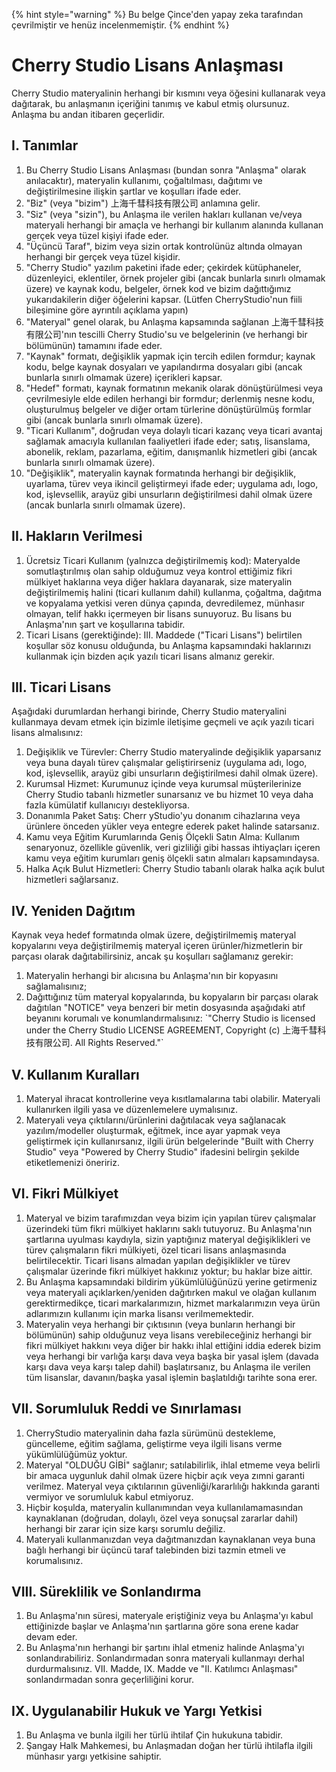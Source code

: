 
{% hint style="warning" %}
Bu belge Çince'den yapay zeka tarafından çevrilmiştir ve henüz incelenmemiştir.
{% endhint %}

# Cherry Studio Lisans Anlaşması

Cherry Studio materyalinin herhangi bir kısmını veya öğesini kullanarak veya dağıtarak, bu anlaşmanın içeriğini tanımış ve kabul etmiş olursunuz. Anlaşma bu andan itibaren geçerlidir.

## I. Tanımlar

1.  Bu Cherry Studio Lisans Anlaşması (bundan sonra "Anlaşma" olarak anılacaktır), materyalin kullanımı, çoğaltılması, dağıtımı ve değiştirilmesine ilişkin şartlar ve koşulları ifade eder.
2.  "Biz" (veya "bizim") 上海千彗科技有限公司 anlamına gelir.
3.  "Siz" (veya "sizin"), bu Anlaşma ile verilen hakları kullanan ve/veya materyali herhangi bir amaçla ve herhangi bir kullanım alanında kullanan gerçek veya tüzel kişiyi ifade eder.
4.  "Üçüncü Taraf", bizim veya sizin ortak kontrolünüz altında olmayan herhangi bir gerçek veya tüzel kişidir.
5.  "Cherry Studio" yazılım paketini ifade eder; çekirdek kütüphaneler, düzenleyici, eklentiler, örnek projeler gibi (ancak bunlarla sınırlı olmamak üzere) ve kaynak kodu, belgeler, örnek kod ve bizim dağıttığımız yukarıdakilerin diğer öğelerini kapsar. (Lütfen CherryStudio'nun fiili bileşimine göre ayrıntılı açıklama yapın)
6.  "Materyal" genel olarak, bu Anlaşma kapsamında sağlanan 上海千彗科技有限公司'nın tescilli Cherry Studio'su ve belgelerinin (ve herhangi bir bölümünün) tamamını ifade eder.
7.  "Kaynak" formatı, değişiklik yapmak için tercih edilen formdur; kaynak kodu, belge kaynak dosyaları ve yapılandırma dosyaları gibi (ancak bunlarla sınırlı olmamak üzere) içerikleri kapsar.
8.  "Hedef" formatı, kaynak formatının mekanik olarak dönüştürülmesi veya çevrilmesiyle elde edilen herhangi bir formdur; derlenmiş nesne kodu, oluşturulmuş belgeler ve diğer ortam türlerine dönüştürülmüş formlar gibi (ancak bunlarla sınırlı olmamak üzere).
9.  "Ticari Kullanım", doğrudan veya dolaylı ticari kazanç veya ticari avantaj sağlamak amacıyla kullanılan faaliyetleri ifade eder; satış, lisanslama, abonelik, reklam, pazarlama, eğitim, danışmanlık hizmetleri gibi (ancak bunlarla sınırlı olmamak üzere).
10. "Değişiklik", materyalin kaynak formatında herhangi bir değişiklik, uyarlama, türev veya ikincil geliştirmeyi ifade eder; uygulama adı, logo, kod, işlevsellik, arayüz gibi unsurların değiştirilmesi dahil olmak üzere (ancak bunlarla sınırlı olmamak üzere).

## II. Hakların Verilmesi

1. Ücretsiz Ticari Kullanım (yalnızca değiştirilmemiş kod): Materyalde somutlaştırılmış olan sahip olduğumuz veya kontrol ettiğimiz fikri mülkiyet haklarına veya diğer haklara dayanarak, size materyalin değiştirilmemiş halini (ticari kullanım dahil) kullanma, çoğaltma, dağıtma ve kopyalama yetkisi veren dünya çapında, devredilemez, münhasır olmayan, telif hakkı içermeyen bir lisans sunuyoruz. Bu lisans bu Anlaşma'nın şart ve koşullarına tabidir.
2. Ticari Lisans (gerektiğinde): III. Maddede ("Ticari Lisans") belirtilen koşullar söz konusu olduğunda, bu Anlaşma kapsamındaki haklarınızı kullanmak için bizden açık yazılı ticari lisans almanız gerekir.

## III. Ticari Lisans

Aşağıdaki durumlardan herhangi birinde, Cherry Studio materyalini kullanmaya devam etmek için bizimle iletişime geçmeli ve açık yazılı ticari lisans almalısınız:

1.  Değişiklik ve Türevler: Cherry Studio materyalinde değişiklik yaparsanız veya buna dayalı türev çalışmalar geliştirirseniz (uygulama adı, logo, kod, işlevsellik, arayüz gibi unsurların değiştirilmesi dahil olmak üzere).
2.  Kurumsal Hizmet: Kurumunuz içinde veya kurumsal müşterilerinize Cherry Studio tabanlı hizmetler sunarsanız ve bu hizmet 10 veya daha fazla kümülatif kullanıcıyı destekliyorsa.
3.  Donanımla Paket Satış: Cherr yStudio'yu donanım cihazlarına veya ürünlere önceden yükler veya entegre ederek paket halinde satarsanız.
4.  Kamu veya Eğitim Kurumlarında Geniş Ölçekli Satın Alma: Kullanım senaryonuz, özellikle güvenlik, veri gizliliği gibi hassas ihtiyaçları içeren kamu veya eğitim kurumları geniş ölçekli satın almaları kapsamındaysa.
5.  Halka Açık Bulut Hizmetleri: Cherry Studio tabanlı olarak halka açık bulut hizmetleri sağlarsanız.

## IV. Yeniden Dağıtım

Kaynak veya hedef formatında olmak üzere, değiştirilmemiş materyal kopyalarını veya değiştirilmemiş materyal içeren ürünler/hizmetlerin bir parçası olarak dağıtabilirsiniz, ancak şu koşulları sağlamanız gerekir:

1.  Materyalin herhangi bir alıcısına bu Anlaşma'nın bir kopyasını sağlamalısınız;
2.  Dağıttığınız tüm materyal kopyalarında, bu kopyaların bir parçası olarak dağıtılan "NOTICE" veya benzeri bir metin dosyasında aşağıdaki atıf beyanını korumalı ve konumlandırmalısınız: \`"Cherry Studio is licensed under the Cherry Studio LICENSE AGREEMENT, Copyright (c) 上海千彗科技有限公司. All Rights Reserved."\`

## V. Kullanım Kuralları

1.  Materyal ihracat kontrollerine veya kısıtlamalarına tabi olabilir. Materyali kullanırken ilgili yasa ve düzenlemelere uymalısınız.
2.  Materyali veya çıktılarını/ürünlerini dağıtılacak veya sağlanacak yazılım/modeller oluşturmak, eğitmek, ince ayar yapmak veya geliştirmek için kullanırsanız, ilgili ürün belgelerinde "Built with Cherry Studio" veya "Powered by Cherry Studio" ifadesini belirgin şekilde etiketlemenizi öneririz.

## VI. Fikri Mülkiyet

1.  Materyal ve bizim tarafımızdan veya bizim için yapılan türev çalışmalar üzerindeki tüm fikri mülkiyet haklarını saklı tutuyoruz. Bu Anlaşma'nın şartlarına uyulması kaydıyla, sizin yaptığınız materyal değişiklikleri ve türev çalışmaların fikri mülkiyeti, özel ticari lisans anlaşmasında belirtilecektir. Ticari lisans almadan yapılan değişiklikler ve türev çalışmalar üzerinde fikri mülkiyet hakkınız yoktur; bu haklar bize aittir.
2.  Bu Anlaşma kapsamındaki bildirim yükümlülüğünüzü yerine getirmeniz veya materyali açıklarken/yeniden dağıtırken makul ve olağan kullanım gerektirmedikçe, ticari markalarımızın, hizmet markalarımızın veya ürün adlarımızın kullanımı için marka lisansı verilmemektedir.
3.  Materyalin veya herhangi bir çıktısının (veya bunların herhangi bir bölümünün) sahip olduğunuz veya lisans verebileceğiniz herhangi bir fikri mülkiyet hakkını veya diğer bir hakkı ihlal ettiğini iddia ederek bizim veya herhangi bir varlığa karşı dava veya başka bir yasal işlem (davada karşı dava veya karşı talep dahil) başlatırsanız, bu Anlaşma ile verilen tüm lisanslar, davanın/başka yasal işlemin başlatıldığı tarihte sona erer.

## VII. Sorumluluk Reddi ve Sınırlaması

1.  CherryStudio materyalinin daha fazla sürümünü destekleme, güncelleme, eğitim sağlama, geliştirme veya ilgili lisans verme yükümlülüğümüz yoktur.
2.  Materyal "OLDUĞU GİBİ" sağlanır; satılabilirlik, ihlal etmeme veya belirli bir amaca uygunluk dahil olmak üzere hiçbir açık veya zımni garanti verilmez. Materyal veya çıktılarının güvenliği/kararlılığı hakkında garanti vermiyor ve sorumluluk kabul etmiyoruz.
3.  Hiçbir koşulda, materyalin kullanımından veya kullanılamamasından kaynaklanan (doğrudan, dolaylı, özel veya sonuçsal zararlar dahil) herhangi bir zarar için size karşı sorumlu değiliz.
4.  Materyali kullanmanızdan veya dağıtmanızdan kaynaklanan veya buna bağlı herhangi bir üçüncü taraf talebinden bizi tazmin etmeli ve korumalısınız.

## VIII. Süreklilik ve Sonlandırma

1.  Bu Anlaşma'nın süresi, materyale eriştiğiniz veya bu Anlaşma'yı kabul ettiğinizde başlar ve Anlaşma'nın şartlarına göre sona erene kadar devam eder.
2.  Bu Anlaşma'nın herhangi bir şartını ihlal etmeniz halinde Anlaşma'yı sonlandırabiliriz. Sonlandırmadan sonra materyali kullanmayı derhal durdurmalısınız. VII. Madde, IX. Madde ve "II. Katılımcı Anlaşması" sonlandırmadan sonra geçerliliğini korur.

## IX. Uygulanabilir Hukuk ve Yargı Yetkisi

1.  Bu Anlaşma ve bunla ilgili her türlü ihtilaf Çin hukukuna tabidir.
2.  Şangay Halk Mahkemesi, bu Anlaşmadan doğan her türlü ihtilafla ilgili münhasır yargı yetkisine sahiptir.